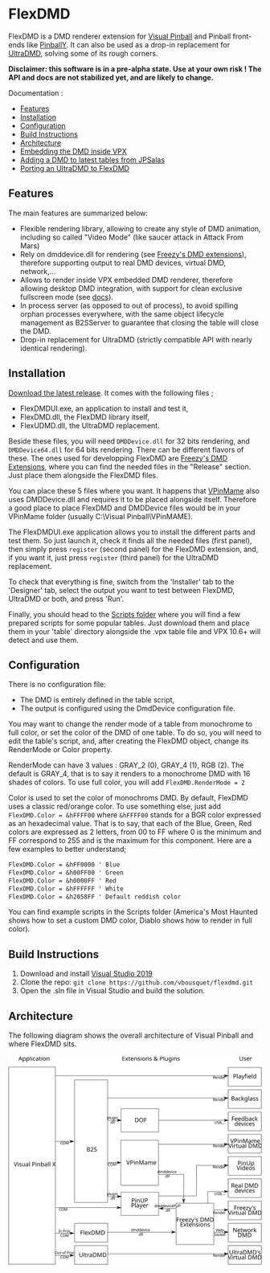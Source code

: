 # FlexDMD
FlexDMD is a DMD renderer extension for [Visual Pinball](https://sourceforge.net/projects/vpinball) and Pinball front-ends like [PinballY](https://github.com/mjrgh/PinballY). It can also be used as a drop-in replacement for [UltraDMD](https://ultradmd.wordpress.com/), solving some of its rough corners.

<b>Disclaimer: this software is in a pre-alpha state. Use at your own risk !
  The API and docs are not stabilized yet, and are likely to change.</b>

Documentation :
* [Features](#features)
* [Installation](#installation)
* [Configuration](#configuration)
* [Build Instructions](#build-instructions)
* [Architecture](#architecture)
* [Embedding the DMD inside VPX](./VPXDMD.md)
* [Adding a DMD to latest tables from JPSalas](./JPSalas.md)
* [Porting an UltraDMD to FlexDMD](./UltraDMD.md)

## Features
The main features are summarized below:
* Flexible rendering library, allowing to create any style of DMD animation, including so called "Video Mode" (like saucer attack in Attack From Mars)
* Rely on dmddevice.dll for rendering (see [Freezy's DMD extensions](https://github.com/freezy/dmd-extensions)), therefore supporting output to real DMD devices, virtual DMD, network,...
* Allows to render inside VPX embedded DMD renderer, therefore allowing desktop DMD integration, with support for clean exclusive fullscreen mode (see [docs](./VPXDMD.md)).
* In process server (as opposed to out of process), to avoid spilling orphan processes everywhere, with the same object lifecycle management as B2SServer to guarantee that closing the table will close the DMD.
* Drop-in replacement for UltraDMD (strictly compatible API with nearly identical rendering).

## Installation
[Download the latest release](https://github.com/vbousquet/flexdmd/releases). It comes with the following files ;
- FlexDMDUI.exe, an application to install and test it,
- FlexDMD.dll, the FlexDMD library itself,
- FlexUDMD.dll, the UltraDMD replacement.

Beside these files, you will need ```DMDDevice.dll``` for 32 bits rendering, and ```DMDDevice64.dll``` for 64 bits rendering. There can be different flavors of these. The ones used for developping FlexDMD are [Freezy's DMD Extensions](https://github.com/freezy/dmd-extensions), where you can find the needed files in the "Release" section. Just place them alongside the FlexDMD files.

You can place these 5 files where you want. It happens that [VPinMame](https://sourceforge.net/projects/pinmame/) also uses DMDDevice.dll and requires it to be placed alongside itself. Therefore a good place to place FlexDMD and DMDDevice files would be in your VPinMame folder (usually C:\Visual Pinball\VPinMAME).

The FlexDMDUI.exe application allows you to install the different parts and test them. So just launch it, check it finds all the needed files (first panel), then simply press ```register``` (second panel) for the FlexDMD extension, and, if you want it, just press ```register``` (third panel) for the UltraDMD replacement.

To check that everything is fine, switch from the 'Installer' tab to the 'Designer' tab, select the output you want to test between FlexDMD, UltraDMD or both, and press 'Run'.

Finally, you should head to the [Scripts folder](./Scripts/) where you will find a few prepared scripts for some popular tables. Just download them and place them in your 'table' directory alongside the .vpx table file and VPX 10.6+ will detect and use them.

## Configuration
There is no configuration file:
* The DMD is entirely defined in the table script,
* The output is configured using the DmdDevice configuration file.

You may want to change the render mode of a table from monochrome to full color, or set the color of the DMD of one table. To do so, you will need to edit the table's script, and, after creating the FlexDMD object, change its RenderMode or Color property.

RenderMode can have 3 values : GRAY_2 (0), GRAY_4 (1), RGB (2). The default is GRAY_4, that is to say it renders to a monochrome DMD with 16 shades of colors. To use full color, you will add `FlexDMD.RenderMode = 2`

Color is used to set the color of monochroms DMD. By default, FlexDMD uses a classic red/orange color. To use something else, just add `FlexDMD.Color = &hFFFF00` where `&hFFFF00` stands for a BGR color expressed as an hexadecimal value. That is to say, that each of the Blue, Green, Red colors are expressed as 2 letters, from 00 to FF where 0 is the minimum and FF correspond to 255 and is the maximum for this component. Here are a few examples to better understand;
```vbscript
FlexDMD.Color = &hFF0000 ' Blue
FlexDMD.Color = &h00FF00 ' Green
FlexDMD.Color = &h0000FF ' Red
FlexDMD.Color = &hFFFFFF ' White
FlexDMD.Color = &h2058FF ' Default reddish color
```

You can find example scripts in the Scripts folder (America's Most Haunted shows how to set a custom DMD color, Diablo shows how to render in full color).

## Build Instructions
1. Download and install [Visual Studio 2019](https://visualstudio.microsoft.com/fr/downloads/)
2. Clone the repo: `git clone https://github.com/vbousquet/flexdmd.git`
3. Open the .sln file in Visual Studio and build the solution.

## Architecture
The following diagram shows the overall architecture of Visual Pinball and where FlexDMD sits.
<br></br>![Overall Architecture](./media/architecture.svg)

